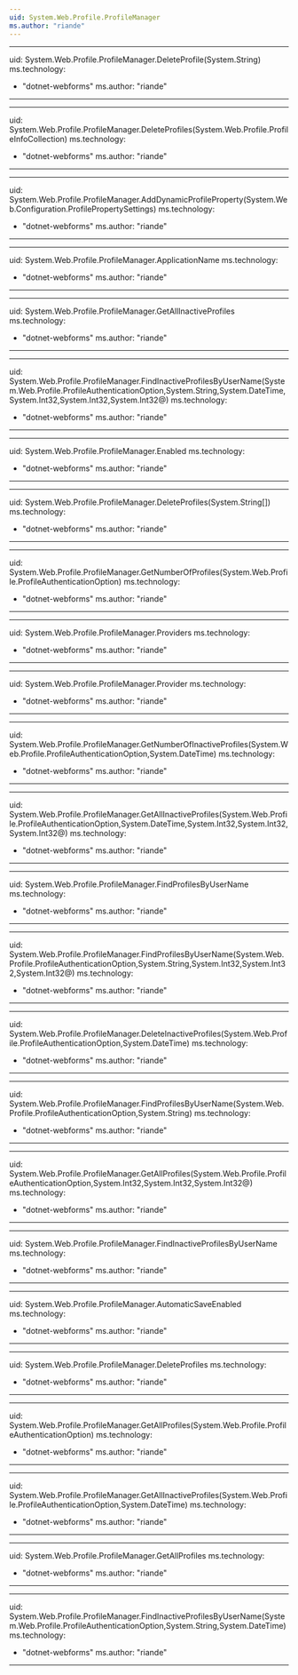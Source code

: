 ```yaml
---
uid: System.Web.Profile.ProfileManager
ms.author: "riande"
---
```


---
uid: System.Web.Profile.ProfileManager.DeleteProfile(System.String)
ms.technology: 
  - "dotnet-webforms"
ms.author: "riande"
---

---
uid: System.Web.Profile.ProfileManager.DeleteProfiles(System.Web.Profile.ProfileInfoCollection)
ms.technology: 
  - "dotnet-webforms"
ms.author: "riande"
---

---
uid: System.Web.Profile.ProfileManager.AddDynamicProfileProperty(System.Web.Configuration.ProfilePropertySettings)
ms.technology: 
  - "dotnet-webforms"
ms.author: "riande"
---

---
uid: System.Web.Profile.ProfileManager.ApplicationName
ms.technology: 
  - "dotnet-webforms"
ms.author: "riande"
---

---
uid: System.Web.Profile.ProfileManager.GetAllInactiveProfiles
ms.technology: 
  - "dotnet-webforms"
ms.author: "riande"
---

---
uid: System.Web.Profile.ProfileManager.FindInactiveProfilesByUserName(System.Web.Profile.ProfileAuthenticationOption,System.String,System.DateTime,System.Int32,System.Int32,System.Int32@)
ms.technology: 
  - "dotnet-webforms"
ms.author: "riande"
---

---
uid: System.Web.Profile.ProfileManager.Enabled
ms.technology: 
  - "dotnet-webforms"
ms.author: "riande"
---

---
uid: System.Web.Profile.ProfileManager.DeleteProfiles(System.String[])
ms.technology: 
  - "dotnet-webforms"
ms.author: "riande"
---

---
uid: System.Web.Profile.ProfileManager.GetNumberOfProfiles(System.Web.Profile.ProfileAuthenticationOption)
ms.technology: 
  - "dotnet-webforms"
ms.author: "riande"
---

---
uid: System.Web.Profile.ProfileManager.Providers
ms.technology: 
  - "dotnet-webforms"
ms.author: "riande"
---

---
uid: System.Web.Profile.ProfileManager.Provider
ms.technology: 
  - "dotnet-webforms"
ms.author: "riande"
---

---
uid: System.Web.Profile.ProfileManager.GetNumberOfInactiveProfiles(System.Web.Profile.ProfileAuthenticationOption,System.DateTime)
ms.technology: 
  - "dotnet-webforms"
ms.author: "riande"
---

---
uid: System.Web.Profile.ProfileManager.GetAllInactiveProfiles(System.Web.Profile.ProfileAuthenticationOption,System.DateTime,System.Int32,System.Int32,System.Int32@)
ms.technology: 
  - "dotnet-webforms"
ms.author: "riande"
---

---
uid: System.Web.Profile.ProfileManager.FindProfilesByUserName
ms.technology: 
  - "dotnet-webforms"
ms.author: "riande"
---

---
uid: System.Web.Profile.ProfileManager.FindProfilesByUserName(System.Web.Profile.ProfileAuthenticationOption,System.String,System.Int32,System.Int32,System.Int32@)
ms.technology: 
  - "dotnet-webforms"
ms.author: "riande"
---

---
uid: System.Web.Profile.ProfileManager.DeleteInactiveProfiles(System.Web.Profile.ProfileAuthenticationOption,System.DateTime)
ms.technology: 
  - "dotnet-webforms"
ms.author: "riande"
---

---
uid: System.Web.Profile.ProfileManager.FindProfilesByUserName(System.Web.Profile.ProfileAuthenticationOption,System.String)
ms.technology: 
  - "dotnet-webforms"
ms.author: "riande"
---

---
uid: System.Web.Profile.ProfileManager.GetAllProfiles(System.Web.Profile.ProfileAuthenticationOption,System.Int32,System.Int32,System.Int32@)
ms.technology: 
  - "dotnet-webforms"
ms.author: "riande"
---

---
uid: System.Web.Profile.ProfileManager.FindInactiveProfilesByUserName
ms.technology: 
  - "dotnet-webforms"
ms.author: "riande"
---

---
uid: System.Web.Profile.ProfileManager.AutomaticSaveEnabled
ms.technology: 
  - "dotnet-webforms"
ms.author: "riande"
---

---
uid: System.Web.Profile.ProfileManager.DeleteProfiles
ms.technology: 
  - "dotnet-webforms"
ms.author: "riande"
---

---
uid: System.Web.Profile.ProfileManager.GetAllProfiles(System.Web.Profile.ProfileAuthenticationOption)
ms.technology: 
  - "dotnet-webforms"
ms.author: "riande"
---

---
uid: System.Web.Profile.ProfileManager.GetAllInactiveProfiles(System.Web.Profile.ProfileAuthenticationOption,System.DateTime)
ms.technology: 
  - "dotnet-webforms"
ms.author: "riande"
---

---
uid: System.Web.Profile.ProfileManager.GetAllProfiles
ms.technology: 
  - "dotnet-webforms"
ms.author: "riande"
---

---
uid: System.Web.Profile.ProfileManager.FindInactiveProfilesByUserName(System.Web.Profile.ProfileAuthenticationOption,System.String,System.DateTime)
ms.technology: 
  - "dotnet-webforms"
ms.author: "riande"
---
